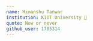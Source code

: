 ```yaml
---
name: Himanshu Tanwar
institution: KIIT University 🚩 
quote: Now or never
github_user: 1705314
---
```

